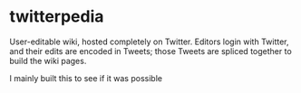 # twitterpedia
User-editable wiki, hosted completely on Twitter. Editors login with Twitter, and their edits are encoded in Tweets; those Tweets are spliced together to build the wiki pages.

I mainly built this to see if it was possible

